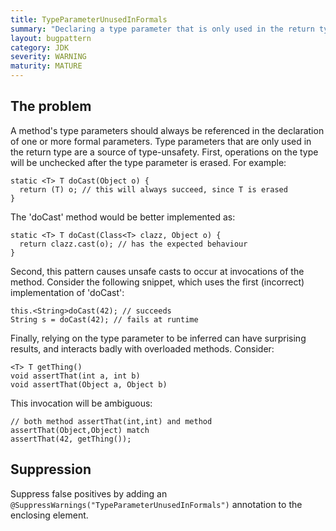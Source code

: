 ```yaml
---
title: TypeParameterUnusedInFormals
summary: "Declaring a type parameter that is only used in the return type is a misuse of generics: operations on the type parameter are unchecked, it hides unsafe casts at invocations of the method, and it interacts badly with method overload resolution"
layout: bugpattern
category: JDK
severity: WARNING
maturity: MATURE
---
```


<!--
*** AUTO-GENERATED, DO NOT MODIFY ***
To make changes, edit the @BugPattern annotation or the explanation in docs/bugpattern.
-->

## The problem
A method's type parameters should always be referenced in the declaration of
one or more formal parameters. Type parameters that are only used in the return
type are a source of type-unsafety.  First, operations on the type will be
unchecked after the type parameter is erased. For example:

    static <T> T doCast(Object o) {
      return (T) o; // this will always succeed, since T is erased
    }

The 'doCast' method would be better implemented as:

    static <T> T doCast(Class<T> clazz, Object o) {
      return clazz.cast(o); // has the expected behaviour
    }

Second, this pattern causes unsafe casts to occur at invocations of the method.
Consider the following snippet, which uses the first (incorrect) implementation
of 'doCast':

    this.<String>doCast(42); // succeeds
    String s = doCast(42); // fails at runtime

Finally, relying on the type parameter to be inferred can have surprising
results, and interacts badly with overloaded methods. Consider:

    <T> T getThing()
    void assertThat(int a, int b)
    void assertThat(Object a, Object b)

This invocation will be ambiguous:

    // both method assertThat(int,int) and method assertThat(Object,Object) match
    assertThat(42, getThing());

## Suppression
Suppress false positives by adding an `@SuppressWarnings("TypeParameterUnusedInFormals")` annotation to the enclosing element.
